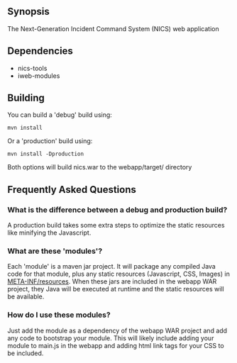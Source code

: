 ## Synopsis

The Next-Generation Incident Command System (NICS) web application

## Dependencies
- nics-tools
- iweb-modules

## Building

You can build a 'debug' build using:

	mvn install

Or a 'production' build using:

	mvn install -Dproduction


Both options will build nics.war to the webapp/target/ directory


## Frequently Asked Questions

### What is the difference between a debug and production build?

A production build takes some extra steps to optimize the static resources like minifying the Javascript.

### What are these 'modules'?

Each 'module' is a maven jar project. It will package any compiled Java code for that module, plus any static resources (Javascript, CSS, Images) in [META-INF/resources](https://blogs.oracle.com/alexismp/entry/web_inf_lib_jar_meta). When these jars are included in the webapp WAR project, they Java will be executed at runtime and the static resources will be available.

### How do I use these modules?

Just add the module as a dependency of the webapp WAR project and add any code to bootstrap your module. This will likely include adding your module to main.js in the webapp and adding html link tags for your CSS to be included. 

